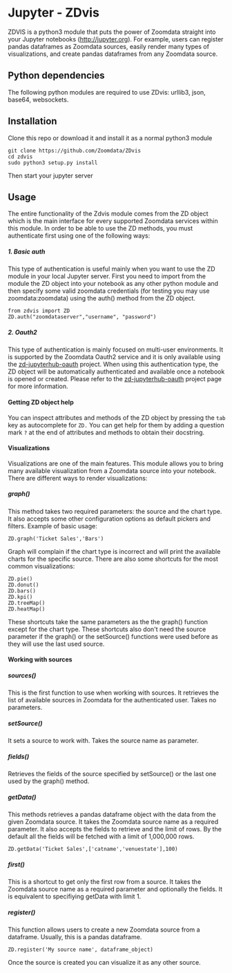 # Jupyter - ZDvis

ZDVIS is a python3 module that puts the power of Zoomdata straight into your Jupyter notebooks (http://jupyter.org).  For example, users can register pandas dataframes as Zoomdata sources, easily render many types of visualizations, and create pandas dataframes from any Zoomdata source.

## Python dependencies

The following python modules are required to use ZDvis: urllib3, json, base64, websockets.

## Installation
Clone this repo or download it and install it as a normal python3 module
```
git clone https://github.com/Zoomdata/ZDvis
cd zdvis
sudo python3 setup.py install
```
Then start your jupyter server

## Usage

The entire functionality of the Zdvis module comes from the ZD object which is the main interface for every supported Zoomdata services within this module. In order to be able to use the ZD methods, you must authenticate first using one of the following ways:

##### 1. Basic auth

This type of authentication is useful mainly when you want to use the ZD module in your local Jupyter server. First you need to import from the module the ZD object into your notebook as any other python module and then specify some valid zoomdata credentials (for testing you may use zoomdata:zoomdata) using the auth() method from the ZD object.

```
from zdvis import ZD
ZD.auth("zoomdataserver","username", "password")
```


##### 2. Oauth2
This type of authentication is mainly focused on multi-user environments. It is supported by the Zoomdata Oauth2 service and it is only available using the [zd-jupyterhub-oauth](https://github.com/Zoomdata/zd-jupyterhub-oauth2) project. When using this authentication type, the ZD object will be automatically authenticated and available once a notebook is opened or created. Please refer to the [zd-jupyterhub-oauth](https://github.com/Zoomdata/zd-jupyterhub-oauth2) project page for more information.


#### Getting ZD object help
You can inspect attributes and methods of the ZD object by pressing the `tab` key as autocomplete for `ZD.` You can get help for them by adding a question mark `?` at the end of attributes and methods to obtain their docstring.


#### Visualizations

Visualizations are one of the main features.  This module allows you to bring many available visualization from a Zoomdata source into your notebook. There are different ways to render visualizations:

##### graph()

This method takes two required parameters: the source and the chart type. It also accepts some other configuration options as default pickers and filters. Example of basic usage:

```
ZD.graph('Ticket Sales','Bars')
```

Graph will complain if the chart type is incorrect and will print the available charts for the specific source. There are also some shortcuts for the most common visualizations:

```
ZD.pie()
ZD.donut()
ZD.bars()
ZD.kpi()
ZD.treeMap()
ZD.heatMap()
```

These shortcuts take the same parameters as the the graph() function except for the chart type. These shortcuts also don't need the source parameter if the graph() or the setSource() functions were used before as they will use the last used source.


#### Working with sources


##### sources()

This is the first function to use when working with sources.  It retrieves the list of available sources in Zoomdata for the authenticated user. Takes no parameters.

##### setSource()
It sets a source to work with. Takes the source name as parameter.

##### fields()
Retrieves the fields of the source specified by setSource() or the last one used by the graph() method.

##### getData()
This methods retrieves a pandas dataframe object with the data from the given Zoomdata source. It takes the Zoomdata source name as a required parameter.  It also accepts the fields to retrieve and the limit of rows. By the default all the fields will be fetched with a limit of 1,000,000 rows.

```
ZD.getData('Ticket Sales',['catname','venuestate'],100)
```

##### first()
This is a shortcut to get only the first row from a source.  It takes the Zoomdata source name as a required parameter and optionally the fields. It is equivalent to specifiying getData with limit 1.

##### register()
This function allows users to create a new Zoomdata source from a dataframe. Usually, this is a pandas dataframe.

```
ZD.register('My source name', dataframe_object)
```

Once the source is created you can visualize it as any other source.

